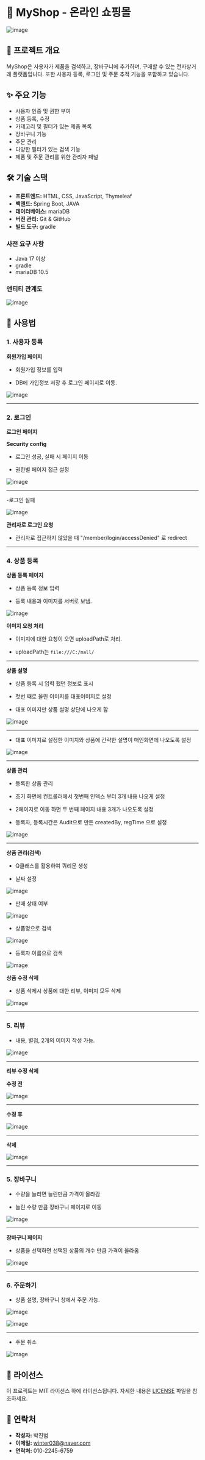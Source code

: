 # 🛒 MyShop - 온라인 쇼핑몰

![image](https://github.com/beom123456/shoppingMallPage/assets/169109573/5a5bed7a-66fb-4a90-9144-d86af21f1a3a)

## 🚀 프로젝트 개요

MyShop은 사용자가 제품을 검색하고, 장바구니에 추가하며, 구매할 수 있는 전자상거래 플랫폼입니다. 또한 사용자 등록, 로그인 및 주문 추적 기능을 포함하고 있습니다.

## ✨ 주요 기능

- 사용자 인증 및 권한 부여
- 상품 등록, 수정
- 카테고리 및 필터가 있는 제품 목록
- 장바구니 기능
- 주문 관리
- 다양한 필터가 있는 검색 기능
- 제품 및 주문 관리를 위한 관리자 패널

## 🛠️ 기술 스택

- **프론트엔드:** HTML, CSS, JavaScript, Thymeleaf
- **백엔드:** Spring Boot, JAVA 
- **데이터베이스:** mariaDB
- **버전 관리:** Git & GitHub
- **빌드 도구:** gradle

### 사전 요구 사항

- Java 17 이상
- gradle
- mariaDB 10.5

### 앤티티 관계도 

![image](https://github.com/beom123456/shoppingMallPage/assets/169109573/38a41ec8-1da0-4642-8975-f938c4ac4741)

## 📖 사용법

### 1. 사용자 등록

**회원가입 페이지**

 - 회원가입 정보를 입력
  
 - DB에 가입정보 저장 후 로그인 페이지로 이동.
   
![image](https://github.com/beom123456/shoppingMallPage/assets/169109573/023e42c3-8fd8-4ce9-b055-a09010da7e7d)


---

### 2. 로그인

**로그인 페이지**

**Security config**

- 로그인 성공, 실패 시 페이지 이동 

- 권한별 페이지 접근 설정
   
![image](https://github.com/beom123456/shoppingMallPage/assets/169109573/459bc77c-573a-4eb8-9af0-12532b64be62)

---

-로그인 실패

![image](https://github.com/beom123456/shoppingMallPage/assets/169109573/72923fd4-d804-4ee5-ab4b-6b105a1c50fd)


**관리자로 로그인 요청**

- 관리자로 접근하지 않았을 때 "/member/login/accessDenied" 로 redirect
   
---

### 4. 상품 등록

**상품 등록 페이지**

- 상품 등록 정보 입력

- 등록 내용과 이미지를 서버로 보냄.
  
![image](https://github.com/beom123456/shoppingMallPage/assets/169109573/5ee674db-3f79-42bf-afa4-9be886f21f6e)



**이미지 요청 처리**

- 이미지에 대한 요청이 오면 uploadPath로 처리.

- uploadPath는 `file:///C:/mall/` 

---

**상품 설명**

- 상품 등록 시 입력 했던 정보로 표시
 
- 첫번 째로 올린 이미지를 대표이미지로 설정
  
- 대표 이미지만 상품 설명 상단에 나오게 함
  
 ![image](https://github.com/beom123456/shoppingMallPage/assets/169109573/b465a20a-6da6-4b21-b707-aa6500616243)

---

- 대표 이미지로 설정한 이미지와 상품에 간략한 설명이 매인화면에 나오도록 설정

![image](https://github.com/beom123456/shoppingMallProject/assets/169109573/4af89361-6716-4141-b629-31cd4f9d4e9c)

---

**상품 관리**
- 등록한 상품 관리
  
- 초기 화면에 컨트롤러에서 첫번째 인덱스 부터 3개 내용 나오게 설정
  
- 2페이지로 이동 하면 두 번째 페이지 내용 3개가 나오도록 설정
  
- 등록자, 등록시간은 Audit으로 만든 createdBy, regTime 으로 설정
  
![image](https://github.com/beom123456/shoppingMallProject/assets/169109573/f6b70fd0-866d-4cfa-96fe-20f3b74f91da)

---


**상품 관리(검색)**

- Q클래스를 활용하여 쿼리문 생성

- 날짜 설정

![image](https://github.com/beom123456/shoppingMallProject/assets/169109573/a96d7439-8623-425c-a71e-4828cf37b0db)

- 판매 상태 여부

![image](https://github.com/beom123456/shoppingMallProject/assets/169109573/9ee6ebd2-673d-4579-9c9c-0c44d4c47b01)

- 상품명으로 검색

![image](https://github.com/beom123456/shoppingMallProject/assets/169109573/d8aa2fa8-362a-409f-bdbe-4a6a9ae1bfe6)

- 등록자 이름으로 검색 

![image](https://github.com/beom123456/shoppingMallProject/assets/169109573/2decabd9-7ae8-488c-8b1c-30f776e2b56f)



**상품 수정 삭제**

- 상품 삭제시 상품에 대한 리뷰, 이미지 모두 삭제

![image](https://github.com/beom123456/Mall/assets/169109573/a63fcb28-d846-4427-b81e-7f08f99d8328)

---

### 5. 리뷰 

- 내용, 별점, 2개의 이미지 작성 가능.

![image](https://github.com/beom123456/Mall/assets/169109573/d9908ec6-36ff-4e4b-94cd-3963325f101d)

---

**리뷰 수정 삭제**

**수정 전**

![image](https://github.com/beom123456/Mall/assets/169109573/73843f67-63f1-4d7f-9b75-aaeb745b1469)

---

**수정 후**

![image](https://github.com/beom123456/Mall/assets/169109573/c2813776-9511-4891-aceb-dfd577d3fa80)

---

**삭제**

![image](https://github.com/beom123456/Mall/assets/169109573/b880f31f-cddc-4e09-9846-84f883581b26)

---

### 5. 장바구니

- 수량을 늘리면 늘린만큼 가격이 올라감

- 늘린 수량 만큼 장바구니 페이지로 이동 

![image](https://github.com/beom123456/Mall/assets/169109573/5ad86958-43f2-4172-9fe9-edcb7974ebd0)

---

**장바구니 페이지**

- 상품을 선택하면 선택된 상품의 개수 만큼 가격이 올라옴

![image](https://github.com/beom123456/Mall/assets/169109573/898ed5b8-2628-4129-bec8-64c1204c3ca6)

---

### 6. 주문하기

- 상품 설명, 장바구니 창에서 주문 가능.

 ![image](https://github.com/beom123456/Mall/assets/169109573/ce3fa8a6-0405-4a7c-a034-8cd0516b394a)

 ![image](https://github.com/beom123456/Mall/assets/169109573/fd33c247-8aa2-4c15-9178-436d5d247599)

 ---

 - 주문 취소

 ![image](https://github.com/beom123456/Mall/assets/169109573/78dd4330-066c-4c2a-a1b7-09b5527bea6a)


## 📄 라이선스

이 프로젝트는 MIT 라이선스 하에 라이선스됩니다. 자세한 내용은 [LICENSE](LICENSE) 파일을 참조하세요.

## 📧 연락처

- **작성자:** 박진범
- **이메일:** winter038@naver.com
- **연락처:** 010-2245-6759
